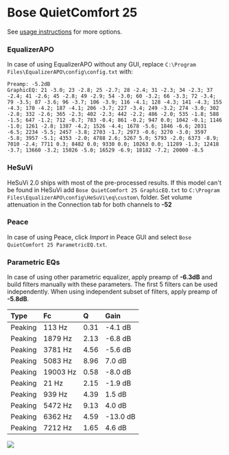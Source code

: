 # Bose QuietComfort 25
See [usage instructions](https://github.com/jaakkopasanen/AutoEq#usage) for more options.

### EqualizerAPO
In case of using EqualizerAPO without any GUI, replace `C:\Program Files\EqualizerAPO\config\config.txt`
with:
```
Preamp: -5.2dB
GraphicEQ: 21 -3.0; 23 -2.8; 25 -2.7; 28 -2.4; 31 -2.3; 34 -2.3; 37 -2.4; 41 -2.6; 45 -2.8; 49 -2.9; 54 -3.0; 60 -3.2; 66 -3.3; 72 -3.4; 79 -3.5; 87 -3.6; 96 -3.7; 106 -3.9; 116 -4.1; 128 -4.3; 141 -4.3; 155 -4.3; 170 -4.2; 187 -4.1; 206 -3.7; 227 -3.4; 249 -3.2; 274 -3.0; 302 -2.8; 332 -2.6; 365 -2.3; 402 -2.3; 442 -2.2; 486 -2.0; 535 -1.8; 588 -1.5; 647 -1.2; 712 -0.7; 783 -0.4; 861 -0.2; 947 0.0; 1042 -0.1; 1146 -1.0; 1261 -2.8; 1387 -4.2; 1526 -4.4; 1678 -5.6; 1846 -6.6; 2031 -6.5; 2234 -5.5; 2457 -3.8; 2703 -1.7; 2973 -0.6; 3270 -3.0; 3597 -5.8; 3957 -5.1; 4353 -2.0; 4788 2.6; 5267 5.0; 5793 -2.0; 6373 -8.9; 7010 -2.4; 7711 0.3; 8482 0.0; 9330 0.0; 10263 0.0; 11289 -1.3; 12418 -3.7; 13660 -3.2; 15026 -5.0; 16529 -6.9; 18182 -7.2; 20000 -8.5
```

### HeSuVi
HeSuVi 2.0 ships with most of the pre-processed results. If this model can't be found in HeSuVi add
`Bose QuietComfort 25 GraphicEQ.txt` to `C:\Program Files\EqualizerAPO\config\HeSuVi\eq\custom\` folder.
Set volume attenuation in the Connection tab for both channels to **-52**

### Peace
In case of using Peace, click *Import* in Peace GUI and select `Bose QuietComfort 25 ParametricEQ.txt`.

### Parametric EQs
In case of using other parametric equalizer, apply preamp of **-6.3dB** and build filters manually
with these parameters. The first 5 filters can be used independently.
When using independent subset of filters, apply preamp of **-5.8dB**.

| Type    | Fc       |    Q | Gain     |
|:--------|:---------|:-----|:---------|
| Peaking | 113 Hz   | 0.31 | -4.1 dB  |
| Peaking | 1879 Hz  | 2.13 | -6.8 dB  |
| Peaking | 3781 Hz  | 4.56 | -5.6 dB  |
| Peaking | 5083 Hz  | 8.96 | 7.0 dB   |
| Peaking | 19003 Hz | 0.58 | -8.0 dB  |
| Peaking | 21 Hz    | 2.15 | -1.9 dB  |
| Peaking | 939 Hz   | 4.39 | 1.5 dB   |
| Peaking | 5472 Hz  | 9.13 | 4.0 dB   |
| Peaking | 6362 Hz  | 4.59 | -13.0 dB |
| Peaking | 7212 Hz  | 1.65 | 4.6 dB   |

![](https://raw.githubusercontent.com/jaakkopasanen/AutoEq/master/results/rtings/avg/Bose%20QuietComfort%2025/Bose%20QuietComfort%2025.png)